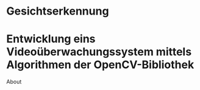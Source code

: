 Gesichtserkennung
=================

Entwicklung eins Videoüberwachungssystem mittels Algorithmen der OpenCV-Bibliothek
==================================================================================

About
